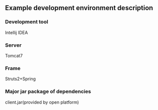 ## Example development environment description

### Development tool

Intellij IDEA

### Server

Tomcat7

### Frame

Struts2+Spring

### Major jar package of dependencies

client.jar(provided by open platform)

